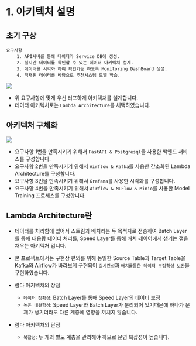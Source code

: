 # 1. 아키텍처 설명

## 초기 구상

```
요구사항
    1. API서버를 통해 데이터가 Service DB에 생성.
    2. 실시간 데이터를 확인할 수 있는 데이터 아키텍처 설계.
    3. 데이터를 시각화 하여 확인가능 하도록 Monitoring DashBoard 생성.
    4. 적재된 데이터를 바탕으로 추천시스템 모델 학습.
```
<img src="./images/9_1_1.png" align="center">

- 위 요구사항에 맞게 우선 러프하게 아키텍처를 설계합니다.
- 데이터 아키텍처로는 `Lambda Architecture`를 채택하였습니다.

## 아키텍처 구체화

<img src="./images/9_0_1.png" align="center">

- 요구사항 1번을 만족시키기 위해서 `FastAPI & Postgresql`을 사용한 백엔드 서비스를 구성합니다.
- 요구사항 2번을 만족시키기 위해서 `Airflow & Kafka`를 사용한 간소화된 Lambda Architecture를 구성합니다.
- 요구사항 3번을 만족시키기 위해서 `Grafana`를 사용한 시각화를 구성합니다.
- 요구사항 4번을 만족시키기 위해서 `Airflow & MLFlow & Minio`를 사용한 Model Training 프로세스를 구성합니다.

## Lambda Architecture란

- 데이터를 처리함에 있어서 스트림과 배치라는 두 목적지로 전송하여 Batch Layer를 통해 대용량 데이터 처리를, Speed Layer를 통해 배치 레이어에서 생기는 갭을 채우는 아키텍처 입니다.
- 본 프로젝트에서는 구현상 편의를 위해 동일한 Source Table과 Target Table을 Kafka와 Airflow가 바라보게 구현되어 `실시간성`과 `배치를통한 데이터 부정확성 보완`을 구현하였습니다.

- 람다 아키텍처의 장점
    - `데이터 정확성`: Batch Layer를 통해 Speed Layer의 데이터 보정
    - `높은 내결함성`: Speed Layer와 Batch Layer가 분리되어 있기때문에 하나가 문제가 생기더라도 다른 계층에 영향을 끼치지 않습니다.

- 람다 아키텍처의 단점
    - `복잡성`: 두 개의 별도 계층을 관리해야 하므로 운영 복잡성이 높습니다.